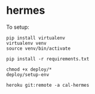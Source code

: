 # hermes

To setup:

    pip install virtualenv
    virtualenv venv
    source venv/bin/activate

    pip install -r requirements.txt

    chmod +x deploy/*
    deploy/setup-env

    heroku git:remote -a cal-hermes
